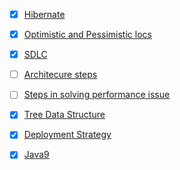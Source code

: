 - [X] [Hibernate](https://www.journaldev.com/3633/hibernate-interview-questions-and-answers)
- [X] [Optimistic and Pessimistic locs](https://docs.jboss.org/jbossas/docs/Server_Configuration_Guide/4/html/TransactionJTA_Overview-Pessimistic_and_optimistic_locking.html)
- [X] [SDLC](https://www.tutorialspoint.com/sdlc/sdlc_overview.htm)
- [ ] [Architecure steps]()
- [ ] [Steps in solving performance issue]()
- [X] [Tree Data Structure](https://medium.com/the-renaissance-developer/learning-tree-data-structure-27c6bb363051)
- [X] [Deployment Strategy](https://rhelblog.redhat.com/2015/05/07/stop-gambling-with-upgrades-murphys-law-always-wins/#more-908)
- [X] [Java9](https://www.javaworld.com/search?query=Java+9%27s+other+new+enhancements&contentType=article%2Cresource)


